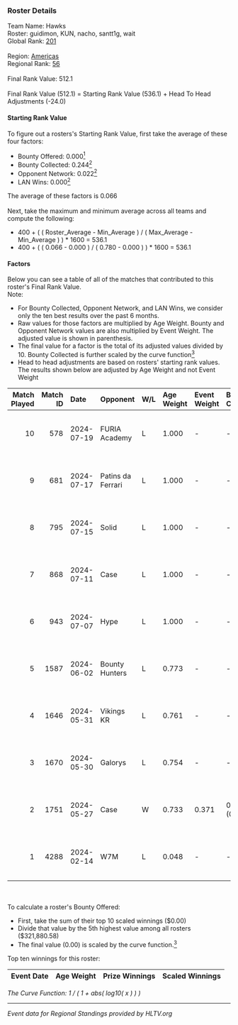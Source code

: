 ### Roster Details<br />
Team Name: Hawks<br />
Roster: guidimon, KUN, nacho, santt1g, wait<br />
Global Rank: [201](../standings_global.md)<br />
<br />
Region: [Americas]( ../standings_americas.md)<br />
Regional Rank: [56]( ../standings_americas.md)<br />
<br />
Final Rank Value:  512.1<br />
<br />
Final Rank Value (512.1) = Starting Rank Value (536.1) + Head To Head Adjustments (-24.0)<br />

#### Starting Rank Value<br />
To figure out a rosters's Starting Rank Value, first take the average of these four factors:<br />
- Bounty Offered: 0.000[<sup>1</sup>](#table2)
- Bounty Collected: 0.244[<sup>2</sup>](#table1)
- Opponent Network: 0.022[<sup>2</sup>](#table1)
- LAN Wins: 0.000[<sup>2</sup>](#table1)

The average of these factors is 0.066<br />
<br />
Next, take the maximum and minimum average across all teams and compute the following:<br />
- 400 + ( ( Roster_Average - Min_Average ) / ( Max_Average - Min_Average ) ) * 1600 = 536.1
- 400 + ( ( 0.066 - 0.000 ) / ( 0.780 - 0.000 ) ) * 1600 = 536.1


#### Factors<br />
Below you can see a table of all of the matches that contributed to this roster's Final Rank Value.<br />
Note:<br />

- For Bounty Collected, Opponent Network, and LAN Wins, we consider only the ten best results over the past 6 months.
- Raw values for those factors are multiplied by Age Weight. Bounty and Opponent Network values are also multiplied by Event Weight. The adjusted value is shown in parenthesis.
- The final value for a factor is the total of its adjusted values divided by 10. Bounty Collected is further scaled by the curve function[<sup>3</sup>](#curveFunction)
- Head to head adjustments are based on rosters' starting rank values. The results shown below are adjusted by Age Weight and not Event Weight
<span id="table1"></span><br />


| Match Played | Match ID | Date       | Opponent          | W/L | Age Weight | Event Weight | Bounty Collected | Opponent Network | LAN Wins  | H2H Adj. | Roster                               |
| -: | -: | :- | :- | :- | :- | :- | :- | :- | :- | -: | :- |
|           10 |      578 | 2024-07-19 | FURIA Academy     | L   | 1.000      | -            | -                | -                | -         |   -15.41 | guidimon, KUN, nacho, santt1g, wait  |
|            9 |      681 | 2024-07-17 | Patins da Ferrari | L   | 1.000      | -            | -                | -                | -         |    -5.70 | guidimon, KUN, nacho, santt1g, wait  |
|            8 |      795 | 2024-07-15 | Solid             | L   | 1.000      | -            | -                | -                | -         |    -4.65 | guidimon, KUN, nacho, santt1g, wait  |
|            7 |      868 | 2024-07-11 | Case              | L   | 1.000      | -            | -                | -                | -         |    -4.11 | guidimon, KUN, nacho, santt1g, wait  |
|            6 |      943 | 2024-07-07 | Hype              | L   | 1.000      | -            | -                | -                | -         |    -3.65 | F4QQ, guidimon, KUN, santt1g, wait   |
|            5 |     1587 | 2024-06-02 | Bounty Hunters    | L   | 0.773      | -            | -                | -                | -         |    -3.38 | ABM, christo, guidimon, KUN, santt1g |
|            4 |     1646 | 2024-05-31 | Vikings KR        | L   | 0.761      | -            | -                | -                | -         |    -4.53 | ABM, christo, guidimon, KUN, santt1g |
|            3 |     1670 | 2024-05-30 | Galorys           | L   | 0.754      | -            | -                | -                | -         |    -2.90 | ABM, christo, guidimon, KUN, santt1g |
|            2 |     1751 | 2024-05-27 | Case              | W   | 0.733      | 0.371        | 0.029 (0.008)    | 0.795 (0.216)    | 0 (0.000) |    20.58 | ABM, christo, guidimon, KUN, santt1g |
|            1 |     4288 | 2024-02-14 | W7M               | L   | 0.048      | -            | -                | -                | -         |    -0.23 | guidimon, KUN, nacho, nasher, PABLEK |

<br />
<span id="table2"></span><br />
To calculate a roster's Bounty Offered:<br />

- First, take the sum of their top 10 scaled winnings ($0.00)
- Divide that value by the 5th highest value among all rosters ($321,880.58)
- The final value (0.00) is scaled by the curve function.[<sup>3</sup>](#curveFunction)

Top ten winnings for this roster:<br />

| Event Date | Age Weight | Prize Winnings | Scaled Winnings |
| :- | -: | :- | :- |


<span id="curveFunction"></span>_The Curve Function: 1 / ( 1 + abs( log10( x ) ) )_<br />

---
_Event data for Regional Standings provided by HLTV.org_<br />
